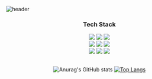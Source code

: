 
![header](https://capsule-render.vercel.app/api?type=waving&color=gradient&height=160&section=header&text=Hi!%20I'm%20JiYoung!&fontAlign=50&fontAlignY=50&fontSize=70&fontColor=#FFFFFF)

<h3 align=center>Tech Stack</h3>
<div align=center>
  <img src="https://img.shields.io/badge/java-007396?style=for-the-badge&logo=java&logoColor=white">
  <img src="https://img.shields.io/badge/c++-00599C?style=for-the-badge&logo=c%2B%2B&logoColor=white">
  <img src="https://img.shields.io/badge/python-3776AB?style=for-the-badge&logo=python&logoColor=white">
  <br>
  <img src="https://img.shields.io/badge/javascript-F7DF1E?style=for-the-badge&logo=javascript&logoColor=black">
  <img src="https://img.shields.io/badge/html5-E34F26?style=for-the-badge&logo=html5&logoColor=white">
  <img src="https://img.shields.io/badge/css-1572B6?style=for-the-badge&logo=css3&logoColor=white">
  <br>
  <img src="https://img.shields.io/badge/react-61DAFB?style=for-the-badge&logo=react&logoColor=black">
  <img src="https://img.shields.io/badge/spring-6DB33F?style=for-the-badge&logo=spring&logoColor=white">
  <img src="https://img.shields.io/badge/mysql-4479A1?style=for-the-badge&logo=mysql&logoColor=white"><br><br>

![Anurag's GitHub stats](https://github-readme-stats.vercel.app/api?username=Sj0-0i&show_icons=true&theme=github_dark)
[![Top Langs](https://github-readme-stats.vercel.app/api/top-langs/?username=Sj0-0i&langs_count=8&layout=compact&theme=github_dark)](https://github.com/Sj0-0i/github-readme-stats)</div>

